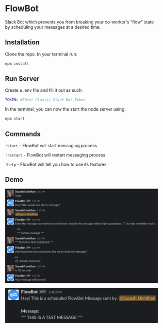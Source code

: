 # FlowBot
Slack Bot which prevents you from breaking your co-worker's "flow" state by scheduling your messages at a desired time.

## Installation

Clone the repo. In your terminal run:

```bash
npm install
```

## Run Server

Create a .env file and fill it out as such:

```bash
TOKEN= #Enter Classic Slack Bot Token
```

In the terminal, you can now the start the node server using:


```bash
npm start
```

## Commands
`!start` - FlowBot will start messaging process

`!restart` - FlowBot will restart messaging process

`!help` - FlowBot will tell you how to use its features

## Demo
![picture](img/s1.png)

![picture](img/s2.png)

